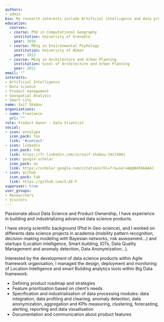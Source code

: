 ```yaml
---
authors:
- admin
bio: My research interests include Artificial intelligence and data products designing and deployement.
education:
  courses:
  - course: PhD in Computational Geography
    institution: University of Grenoble
    year: 2016
  - course: MEng in Environmental Psyhology
    institution: University of Nîmes
    year: 2013
  - course: MEng in Architecture and Urban Planning
    institution: Scool of Architecture and Urban Planning
    year: 2011
email: ""
interests:
- Artificial Intelligence
- Data science
- Product management
- Geospatial Analysis
- Smart city
name: Saif Shabou
organizations:
- name: Freelance
  url: ""
role: Product Owner - Data Scientist
social:
- icon: envelope
  icon_pack: fas
  link: '#contact'
- icon: linkedin
  icon_pack: fab
  link: https://fr.linkedin.com/in/saif-shabou-19174961
- icon: google-scholar
  icon_pack: ai
  link: https://scholar.google.com/citations?hl=fr&user=WqQB450AAAAJ
- icon: github
  icon_pack: fab
  link: https://github.com/S-AI-F 
superuser: true
user_groups:
- Researchers
- Visitors
---
```


Passionate about Data Science and Product Ownership, I have experience in building and industrializing advanced data science products.

I have strong scientific background (Phd in Geo-science), and I worked on differents data science projects in academia (mobility pattern recognition, decision-making modeling with Bayesian networks, risk assessment...) and startups (Location intelligence, Smart building, IOTs, Data Quality Management and anomaly detection, Data Anonymization…).

Interested by the development of data science products within Agile framework organisation, I managed the design, deployment and monitoring of Location Intelligence and smart Building analytics tools within Big Data framework:
- Defining product roadmap and strategies
- Feature prioritisation based on client’s needs
- Specification and industrialisation of data processing modules: data integration, data profiling and cleaning, anomaly detection, data anonymization, aggregation and KPIs measuring, clustering, forecasting, alerting, reporting and data visualisation
- Documentation and communication about product features
